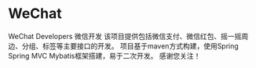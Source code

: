# WeChat
WeChat Developers 微信开发 
该项目提供包括微信支付、微信红包、摇一摇周边、分组、标签等主要接口的开发。
项目基于maven方式构建，使用Spring Spring MVC Mybatis框架搭建，易于二次开发。
感谢您关注！

